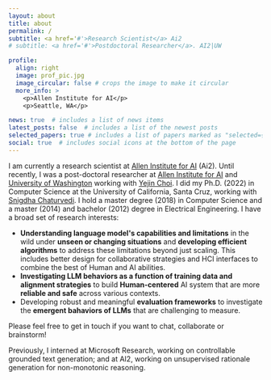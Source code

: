 ```yaml
---
layout: about
title: about
permalink: /
subtitle: <a href='#'>Research Scientist</a> Ai2
# subtitle: <a href='#'>Postdoctoral Researcher</a>. AI2|UW

profile:
  align: right
  image: prof_pic.jpg
  image_circular: false # crops the image to make it circular
  more_info: >
    <p>Allen Institute for AI</p>
    <p>Seattle, WA</p>

news: true  # includes a list of news items
latest_posts: false  # includes a list of the newest posts
selected_papers: true # includes a list of papers marked as "selected={true}"
social: true  # includes social icons at the bottom of the page
---
```

<!-- the [Paul G. Allen School of Computer Science & Engineering](https://www.cs.washington.edu/) at the -->
I am currently a research scientist at [Allen Institute for AI](https://allenai.org/) (Ai2). Until recently, I was a post-doctoral researcher at [Allen Institute for AI](https://allenai.org/) and [University of Washington](https://www.cs.washington.edu/) working with [Yejin Choi](https://homes.cs.washington.edu/~yejin/). I did my Ph.D. (2022) in Computer Science at the University of California, Santa Cruz, working with [Snigdha Chaturvedi](https://sites.google.com/site/snigdhac/). I hold a master degree (2018) in Computer Science and a master (2014) and bachelor (2012) degree in Electrical Engineering. I have a broad set of research interests:

- **Understanding language model's capabilities and limitations** in the wild under **unseen or changing situations** and **developing efficient algorithms** to address these limitations beyond just scaling. This includes better design for collaborative strategies and HCI interfaces to combine the best of Human and AI abilities.
- **Investigating LLM behaviors as a function of training data and alignment strategies** to build **Human-centered** AI system that are more **reliable and safe** across various contexts.
- Developing robust and meaningful **evaluation frameworks** to investigate the **emergent bahaviors of LLMs** that are challenging to measure.

<!-- I am broadly interested in **understanding language model's capabilities and limitations** in **reasoning** tasks and **developing efficient algorithms** to address these limitations beyond scaling. More recently, I started caring about building **Human-centered** AI system that are more **reliable and safe** to use in various contexts. I am also excited about **inference-time algorithms** and **alignment** in general. Please feel free to get in touch if you want to chat, collaborate or brainstorm! -->
<!-- Below are several themes I am interested in: -->

Please feel free to get in touch if you want to chat, collaborate or brainstorm!


<!-- I am broadly interested in natural language understanding and generation with the long-term goal of instilling human-like communication, and reasoning capabilities in machines. My current research interests include (controllable) text generation, (social) commonsense reasoning, and unsupervised learning. -->

Previously, I interned at Microsoft Research, working on controllable grounded text generation; and at AI2, working on unsupervised rationale generation for non-monotonic reasoning.

<!-- Write your biography here. Tell the world about yourself. Link to your favorite [subreddit](http://reddit.com). You can put a picture in, too. The code is already in, just name your picture `prof_pic.jpg` and put it in the `img/` folder.

Put your address / P.O. box / other info right below your picture. You can also disable any of these elements by editing `profile` property of the YAML header of your `_pages/about.md`. Edit `_bibliography/papers.bib` and Jekyll will render your [publications page](/al-folio/publications/) automatically.

Link to your social media connections, too. This theme is set up to use [Font Awesome icons](http://fortawesome.github.io/Font-Awesome/) and [Academicons](https://jpswalsh.github.io/academicons/), like the ones below. Add your Facebook, Twitter, LinkedIn, Google Scholar, or just disable all of them. -->